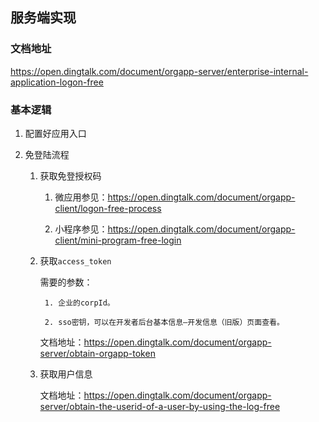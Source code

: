 <!--
 * @Date: 2022-01-08 16:05:09
 * @LastEditors: Lq
 * @LastEditTime: 2022-01-08 17:09:37
 * @FilePath: \learnningNotes\接入钉钉\钉钉工作台企业内部应用跳转免登.md
-->
## 服务端实现

### 文档地址

https://open.dingtalk.com/document/orgapp-server/enterprise-internal-application-logon-free

### 基本逻辑

1. 配置好应用入口

2. 免登陆流程

    1. 获取免登授权码

        1. 微应用参见：https://open.dingtalk.com/document/orgapp-client/logon-free-process

        2. 小程序参见：https://open.dingtalk.com/document/orgapp-client/mini-program-free-login

    2. 获取`access_token`

        需要的参数：

            1. 企业的corpId。

            2. sso密钥，可以在开发者后台基本信息—开发信息（旧版）页面查看。

        文档地址：https://open.dingtalk.com/document/orgapp-server/obtain-orgapp-token

    3. 获取用户信息

        文档地址：https://open.dingtalk.com/document/orgapp-server/obtain-the-userid-of-a-user-by-using-the-log-free


